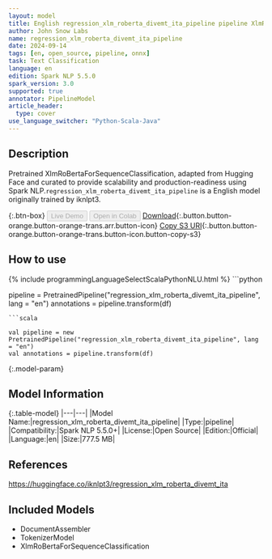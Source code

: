 ```yaml
---
layout: model
title: English regression_xlm_roberta_divemt_ita_pipeline pipeline XlmRoBertaForSequenceClassification from iknlpt3
author: John Snow Labs
name: regression_xlm_roberta_divemt_ita_pipeline
date: 2024-09-14
tags: [en, open_source, pipeline, onnx]
task: Text Classification
language: en
edition: Spark NLP 5.5.0
spark_version: 3.0
supported: true
annotator: PipelineModel
article_header:
  type: cover
use_language_switcher: "Python-Scala-Java"
---
```


## Description

Pretrained XlmRoBertaForSequenceClassification, adapted from Hugging Face and curated to provide scalability and production-readiness using Spark NLP.`regression_xlm_roberta_divemt_ita_pipeline` is a English model originally trained by iknlpt3.

{:.btn-box}
<button class="button button-orange" disabled>Live Demo</button>
<button class="button button-orange" disabled>Open in Colab</button>
[Download](https://s3.amazonaws.com/auxdata.johnsnowlabs.com/public/models/regression_xlm_roberta_divemt_ita_pipeline_en_5.5.0_3.0_1726353889284.zip){:.button.button-orange.button-orange-trans.arr.button-icon}
[Copy S3 URI](s3://auxdata.johnsnowlabs.com/public/models/regression_xlm_roberta_divemt_ita_pipeline_en_5.5.0_3.0_1726353889284.zip){:.button.button-orange.button-orange-trans.button-icon.button-copy-s3}

## How to use



<div class="tabs-box" markdown="1">
{% include programmingLanguageSelectScalaPythonNLU.html %}
```python

pipeline = PretrainedPipeline("regression_xlm_roberta_divemt_ita_pipeline", lang = "en")
annotations =  pipeline.transform(df)   

```
```scala

val pipeline = new PretrainedPipeline("regression_xlm_roberta_divemt_ita_pipeline", lang = "en")
val annotations = pipeline.transform(df)

```
</div>

{:.model-param}
## Model Information

{:.table-model}
|---|---|
|Model Name:|regression_xlm_roberta_divemt_ita_pipeline|
|Type:|pipeline|
|Compatibility:|Spark NLP 5.5.0+|
|License:|Open Source|
|Edition:|Official|
|Language:|en|
|Size:|777.5 MB|

## References

https://huggingface.co/iknlpt3/regression_xlm_roberta_divemt_ita

## Included Models

- DocumentAssembler
- TokenizerModel
- XlmRoBertaForSequenceClassification